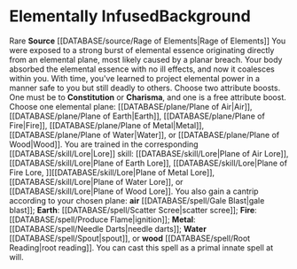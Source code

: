 ﻿---
ability:
- Constitution
- Charisma
ability_boost:
- Constitution
- Charisma
id: '384'
name: Elementally Infused
rarity: Rare
source: '[[DATABASE/source/Rage of Elements|Rage of Elements]]'
subcategory: general
trait:
- '[[DATABASE/trait/Rare|Rare]]'
type: Background

---
# Elementally Infused<span class="item-type">Background</span>

<span class="trait-rare item-trait">Rare</span>
**Source** [[DATABASE/source/Rage of Elements|Rage of Elements]]
You were exposed to a strong burst of elemental essence originating directly from an elemental plane, most likely caused by a planar breach. Your body absorbed the elemental essence with no ill effects, and now it coalesces within you. With time, you've learned to project elemental power in a manner safe to you but still deadly to others.
 Choose two attribute boosts. One must be to **Constitution** or **Charisma**, and one is a free attribute boost.
 Choose one elemental plane: [[DATABASE/plane/Plane of Air|Air]], [[DATABASE/plane/Plane of Earth|Earth]], [[DATABASE/plane/Plane of Fire|Fire]], [[DATABASE/plane/Plane of Metal|Metal]], [[DATABASE/plane/Plane of Water|Water]], or [[DATABASE/plane/Plane of Wood|Wood]]. You are trained in the corresponding [[DATABASE/skill/Lore|Lore]] skill: [[DATABASE/skill/Lore|Plane of Air Lore]], [[DATABASE/skill/Lore|Plane of Earth Lore]], [[DATABASE/skill/Lore|Plane of Fire Lore, ]][[DATABASE/skill/Lore|Plane of Metal Lore]], [[DATABASE/skill/Lore|Plane of Water Lore]], or [[DATABASE/skill/Lore|Plane of Wood Lore]]. You also gain a cantrip according to your chosen plane: **air** [[DATABASE/spell/Gale Blast|gale blast]]; **Earth**: [[DATABASE/spell/Scatter Scree|scatter scree]]; **Fire**: [[DATABASE/spell/Produce Flame|ignition]]; **Metal**: [[DATABASE/spell/Needle Darts|needle darts]]; **Water** [[DATABASE/spell/Spout|spout]], or **wood** [[DATABASE/spell/Root Reading|root reading]]. You can cast this spell as a primal innate spell at will.